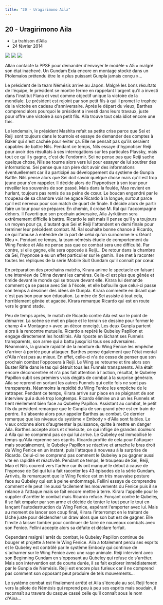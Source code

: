 ```yaml
---
title: "20 - Uragirimono Aila"
---
```


20 - Uragirimono Aila
---------------------


* La trahison d'Aila
* 24 février 2014



![](/images/stories/saga/gundambf/episodes/20-1.jpg)
![](/images/stories/saga/gundambf/episodes/20-2.jpg)
![](/images/stories/saga/gundambf/episodes/20-3.jpg)



Allan contacte la PPSE pour demander d'envoyer le modèle « A5 » malgré son état inachevé. Un Gundam Exia encore en montage stocké dans un Ptolemaios prétendu être le « plus puissant Gunpla jamais conçu »...


Le président de la team Némésis arrive au Japon. Malgré les bons résultats de l'équipe, le président se montre ferme en rappelant l'argent qu'il a investi dans l'institut Flana et veut comme objectif unique la victoire de la mondiale. Le président est rejoint par son petit fils à qui il promet le trophée de la victoire en cadeau d'anniversaire. Après le départ du vieux, Barthes comprend alors pourquoi le président a investi dans leurs travaux, juste pour offre une victoire à son petit fils. Aila trouve tout cela idiot encore une fois. 


Le lendemain, le président Mashita refait sa petite crise parce que Sei et Reiji sont toujours dans le tournois et essaye de demander des comptes à Baker qui s'est cachée pour éviter ça. Elle ne pensait pas qu'ils seraient capables de battre Nils. Pendant ce temps, Nils essaye d'hypnotiser Reiji pour avoir des résultats à ses interrogations sur les particules Plavsky, mais tout ce qu'il y gagne, c'est de l'endormir. Sei ne pense pas que Reiji sache quelque chose, Nils se tourne alors vers lui pour essayer de lui soutirer des informations. Sei pense que son père doit avoir des informations éventuellement car il a participé au développement du système de Gunpla Battle. Nils pense alors que Sei doit savoir quelque chose mais qu'il est trop jeune pour s'en rappeler. Il décide alors de l'hypnotiser à son tour pour réveiller les souvenirs de son passé. Mais dans la foulée, Mao revient en hurlant, toujours pas remis de sa peine de cœur. Le boucan engendré par le troupeau de sa chambre voisine agace Ricardo à la longue, surtout parce qu'il est nerveux pour son match de quart de finale. Il décide alors de partir faire un tour pour se préparer. En chemin, il croise M. Ral qui l'accompagne dehors. Il l'averti que son prochain adversaire, Aila Jyrkiänen sera extrêmement difficile à battre. Ricardo le sait mais il pense qu'il y a toujours un moyen pour ça, d'autant que Sei et Reiji l'attendent en demi finale pour terminer leur précédent combat. M. Ral souhaite bonne chance à Ricardo, ce qui l'amuse à entendre de la part de celui qu'on surnomme le « Géant Bleu ». Pendant ce temps, la team némésis étudie de comportement du Wing Fenice et Aila ne pense pas que ce combat sera une difficulté. Par contre, si elle gagne, elle sera opposée à Reiji... De retour dans la chambre de Sei, l'hypnose a eu un effet particulier sur le gamin. Il se met à raconter toutes les répliques de la série Mobile Suit Gundam qu'il connaît par cœur.   

En préparation des prochains matchs, Kirara anime le spectacle en faisant une interview de China devant les caméras. Celle-ci est plus que gênée et timide devant le monde qui se trouve devant elle. Kirara lui demande comment ça se passe avec Sei à l'école, et elle bafouille que celui-ci passe son temps à dessiner des idées de Gunpla. Kirara commente en disant que c'est pas bon pour son éducation. La mère de Sei assiste à tout cela, horriblement gênée et agacée. Kirara remarque Ricardo qui est en route vers le grand stade. 


Peu de temps après, le match de Ricardo contre Aila est sur le point de démarrer. La scène se met en place et le terrain se dessine pour former le champ 4 « Montagne » avec un décor enneigé. Les deux Gunpla partent alors à la rencontre mutuelle. Ricardo a repéré le Qubeley Papillon et engage directement les hostilités. Aila riposte en lâchant ses Funnels transparents, son arme qui a battu jusqu'ici tous ses adversaires. Néanmoins, la grande rapidité de la monture du Wing Fenice les empêche d'arriver à portée pour attaquer. Barthes pense également que l'état mental d'Aila n'est pas au mieux. En effet, celle-ci n'a de cesse de penser que son prochain combat l'opposera à Reiji. Le Wing se retourne et tire alors son Buster Rifle dans le tas qui détruit tous les Funnels transparents. Aila était encore déconcentrée et n'a pas fait attention à l'action, résultat, le Qubeley Papillon subit ses premiers vrais dégâts de combat à la surprise générale. Aila se reprend en sortant les autres Funnels qui cette fois ne sont pas transparents. Néanmoins la rapidité du Wing Fenice les empêche de le rattraper. Pendant ce temps, Kirara arrive sur place en se plaignant de son interview qui a duré trop longtemps. Ricardo élimine un à un les Funnels et tient réellement bien face au Qubeley Papillon. Assistant au combat, le petit fils du président remarque que le Gunpla de son grand père est en train de perdre. Il s'absente alors pour appeler Barthes au combat. Ce dernier remarque que les niveaux du système « Embody » d'Aila sont faibles. Le vieux ordonne alors d'augmenter la puissance, quitte à mettre en danger Aila. Barthes accepte alors et s'exécute, ce qui inflige de grandes douleurs à Aila qui ne comprend pas ce qui lui arrive. Le Qubeley est immobilisé le temps qu'Aila reprenne ses esprits. Ricardo profite de cela pour l'attaquer mais soudainement, le Qubeley Papillon se réactive et arrache le bras droit du Wing Fenice en un instant, puis l'attaque à nouveau à la surprise de Ricardo. Celui-ci ne comprend pas comment le Qubeley a pu gagner aussi vite en rapidité et réactivité. Pendant ce temps, le troupeau de Sei, Reiji, Mao et Nils courent vers l'arêne car ils ont manqué le début à cause de l'hypnose de Sei qui lui a fait raconter les 43 épisodes de la série Gundam. Arrivés, ils remarquent que le Wing Fenice est en très mauvaise posture face au Qubeley qui est à peine endommagé. Fellini essaye de comprendre comment elle peut lire aussi facilement les mouvements du Fenice puis il se relance à l'attaque mais se fait encore mettre à terre. Kirara l'appelle pour le supplier d'arrêter le combat mais Ricardo refuse. Fonçant contre le Qubeley, il se fait empaler par son arme et décide de tenter le tout pour le tout en lançant l'autodestruction du Wing Fenice, espérant l'emporter avec lui. Mais au moment de lancer son coup final, Kirara l'interrompt en le traitant de lâche juste pour déclencher un draw alors que son but est de gagner. Elle l'invite à laisser tomber pour continuer de faire de nouveaux combats avec son Fenice. Fellini accepte alors sa défaite et déclare forfait.   

Cependant malgré l'arrêt du combat, le Qubeley Papillon continue de bouger et projette à terre le Wing Fenice. Aila a totalement perdu ses esprits et le Qubeley est contrôlé par le système Embody qui continue de s'acharner sur le Wing Fenice avec une rage animale. Reiji intervient avec son Beginning Gundam en s'opposant au Qubeley qui refuse de s'arrêter. Mais son intervention est de courte durée, il se fait explorer immédiatement par le Gunpla de Némésis. Reiji est encore plus furieux car il ne comprend pas comment son opposant peut produire de tels mouvements... 


Le système combat est finalement arrêté et Aila s'écroule au sol. Reiji fonce vers la pilote de Némésis qui reprend peu à peu ses esprits mais soudain, il reconnaît au travers du casque cassé celle qu'il connaît sous le nom d'Aina...

